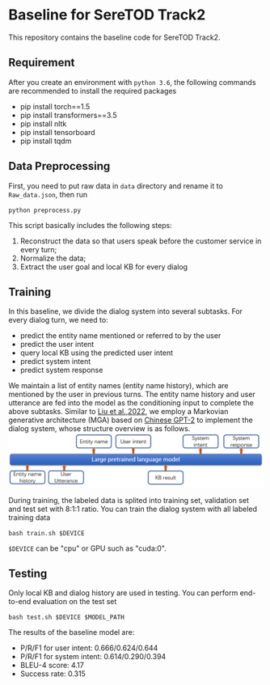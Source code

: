 # Baseline for SereTOD Track2
This repository contains the baseline code for SereTOD Track2.
## Requirement
After you create an environment with `python 3.6`, the following commands are recommended to install the required packages
* pip install torch==1.5
* pip install transformers==3.5
* pip install nltk
* pip install tensorboard
* pip install tqdm
## Data Preprocessing
First, you need to put raw data in `data` directory and rename it to `Raw_data.json`, then run
```
python preprocess.py
```
This script basically includes the following steps: 
1. Reconstruct the data so that users speak before the customer service in every turn;
2. Normalize the data;
3. Extract the user goal and local KB for every dialog
## Training
In this baseline, we divide the dialog system into several subtasks. For every dialog turn, we need to:
* predict the entity name mentioned or referred to by the user 
* predict the user intent
* query local KB using the predicted user intent
* predict system intent
* predict system response

We maintain a list of entity names (entity name history), which are mentioned by the user in previous turns. The entity name history and user utterance are fed into the model as the conditioning input to complete the above subtasks. 
Similar to [Liu et al.,2022](https://arxiv.org/abs/2204.06452), we employ a Markovian generative architecture (MGA) based on [Chinese GPT-2](https://huggingface.co/uer/gpt2-chinese-cluecorpussmall) to implement the dialog system, whose structure overview is as follows.
![Track 2 baseline overview](figs/structure.png)

During training, the labeled data is splited into training set, validation set and test set with 8:1:1 ratio. You can train the dialog system with all labeled training data
```
bash train.sh $DEVICE
```
`$DEVICE` can be "cpu" or GPU such as "cuda:0". 
## Testing
Only local KB and dialog history are used in testing. You can perform end-to-end evaluation on the test set
```
bash test.sh $DEVICE $MODEL_PATH
```
The results of the baseline model are: 
   - P/R/F1 for user intent: 0.666/0.624/0.644
   - P/R/F1 for system intent: 0.614/0.290/0.394
   - BLEU-4 score: 4.17
   - Success rate: 0.315
